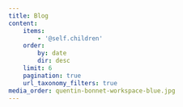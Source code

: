 ```yaml
---
title: Blog
content:
    items:
        - '@self.children'
    order:
        by: date
        dir: desc
    limit: 6
    pagination: true
    url_taxonomy_filters: true
media_order: quentin-bonnet-workspace-blue.jpg
---
```

